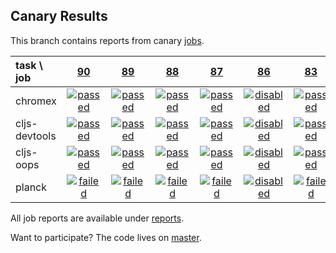 ## Canary Results

This branch contains reports from canary [jobs](https://github.com/cljs-oss/canary/tree/jobs).

[//]: # (begin_overview_table)

| task \ job | <a href="reports/2017/09/20/job-000090-1.9.930-7a8803e" title="job #90 finished on 2017-09-20">90</a> | <a href="reports/2017/09/19/job-000089-1.9.930-7a8803e" title="job #89 finished on 2017-09-19">89</a> | <a href="reports/2017/09/19/job-000088-1.9.930-7a8803e" title="job #88 finished on 2017-09-19">88</a> | <a href="reports/2017/09/19/job-000087-1.9.930-7a8803e" title="job #87 finished on 2017-09-19">87</a> | <a href="reports/2017/09/19/job-000086-1.9.930-7a8803e" title="job #86 finished on 2017-09-19">86</a> | <a href="reports/2017/09/18/job-000083-1.9.930-7a8803e" title="job #83 finished on 2017-09-18">83</a> | <a href="reports/2017/08/26/job-000082-1.9.918-79041d1" title="job #82 finished on 2017-08-26">82</a> | <a href="reports/2017/08/19/job-000081-1.9.915-adc7dea" title="job #81 finished on 2017-08-19">81</a> | <a href="reports/2017/08/19/job-000080-1.9.915-adc7dea" title="job #80 finished on 2017-08-19">80</a> | <a href="reports/2017/08/17/job-000079-1.9.908-70fa3e9" title="job #79 finished on 2017-08-17">79</a> |
| :--- | :---: | :---: | :---: | :---: | :---: | :---: | :---: | :---: | :---: | :---: |
| chromex | <a href="reports/2017/09/20/job-000090-1.9.930-7a8803e#-chromex"><img title="passed" src="http://box.binaryage.com/s-passed.svg"><a> | <a href="reports/2017/09/19/job-000089-1.9.930-7a8803e#-chromex"><img title="passed" src="http://box.binaryage.com/s-passed.svg"><a> | <a href="reports/2017/09/19/job-000088-1.9.930-7a8803e#-chromex"><img title="passed" src="http://box.binaryage.com/s-passed.svg"><a> | <a href="reports/2017/09/19/job-000087-1.9.930-7a8803e#-chromex"><img title="passed" src="http://box.binaryage.com/s-passed.svg"><a> | <a href="reports/2017/09/19/job-000086-1.9.930-7a8803e#-chromex"><img title="disabled" src="http://box.binaryage.com/s-disabled.svg"><a> | <a href="reports/2017/09/18/job-000083-1.9.930-7a8803e#-chromex"><img title="passed" src="http://box.binaryage.com/s-passed.svg"><a> | <a href="reports/2017/08/26/job-000082-1.9.918-79041d1#-chromex"><img title="passed" src="http://box.binaryage.com/s-passed.svg"><a> | <a href="reports/2017/08/19/job-000081-1.9.915-adc7dea#-chromex"><img title="disabled" src="http://box.binaryage.com/s-disabled.svg"><a> | <a href="reports/2017/08/19/job-000080-1.9.915-adc7dea#-chromex"><img title="passed" src="http://box.binaryage.com/s-passed.svg"><a> | <a href="reports/2017/08/17/job-000079-1.9.908-70fa3e9#-chromex"><img title="passed" src="http://box.binaryage.com/s-passed.svg"><a> |
| cljs-devtools | <a href="reports/2017/09/20/job-000090-1.9.930-7a8803e#-cljs-devtools"><img title="passed" src="http://box.binaryage.com/s-passed.svg"><a> | <a href="reports/2017/09/19/job-000089-1.9.930-7a8803e#-cljs-devtools"><img title="passed" src="http://box.binaryage.com/s-passed.svg"><a> | <a href="reports/2017/09/19/job-000088-1.9.930-7a8803e#-cljs-devtools"><img title="passed" src="http://box.binaryage.com/s-passed.svg"><a> | <a href="reports/2017/09/19/job-000087-1.9.930-7a8803e#-cljs-devtools"><img title="passed" src="http://box.binaryage.com/s-passed.svg"><a> | <a href="reports/2017/09/19/job-000086-1.9.930-7a8803e#-cljs-devtools"><img title="disabled" src="http://box.binaryage.com/s-disabled.svg"><a> | <a href="reports/2017/09/18/job-000083-1.9.930-7a8803e#-cljs-devtools"><img title="passed" src="http://box.binaryage.com/s-passed.svg"><a> | <a href="reports/2017/08/26/job-000082-1.9.918-79041d1#-cljs-devtools"><img title="passed" src="http://box.binaryage.com/s-passed.svg"><a> | <a href="reports/2017/08/19/job-000081-1.9.915-adc7dea#-cljs-devtools"><img title="disabled" src="http://box.binaryage.com/s-disabled.svg"><a> | <a href="reports/2017/08/19/job-000080-1.9.915-adc7dea#-cljs-devtools"><img title="passed" src="http://box.binaryage.com/s-passed.svg"><a> | <a href="reports/2017/08/17/job-000079-1.9.908-70fa3e9#-cljs-devtools"><img title="passed" src="http://box.binaryage.com/s-passed.svg"><a> |
| cljs-oops | <a href="reports/2017/09/20/job-000090-1.9.930-7a8803e#-cljs-oops"><img title="passed" src="http://box.binaryage.com/s-passed.svg"><a> | <a href="reports/2017/09/19/job-000089-1.9.930-7a8803e#-cljs-oops"><img title="passed" src="http://box.binaryage.com/s-passed.svg"><a> | <a href="reports/2017/09/19/job-000088-1.9.930-7a8803e#-cljs-oops"><img title="passed" src="http://box.binaryage.com/s-passed.svg"><a> | <a href="reports/2017/09/19/job-000087-1.9.930-7a8803e#-cljs-oops"><img title="passed" src="http://box.binaryage.com/s-passed.svg"><a> | <a href="reports/2017/09/19/job-000086-1.9.930-7a8803e#-cljs-oops"><img title="disabled" src="http://box.binaryage.com/s-disabled.svg"><a> | <a href="reports/2017/09/18/job-000083-1.9.930-7a8803e#-cljs-oops"><img title="passed" src="http://box.binaryage.com/s-passed.svg"><a> | <a href="reports/2017/08/26/job-000082-1.9.918-79041d1#-cljs-oops"><img title="passed" src="http://box.binaryage.com/s-passed.svg"><a> | <a href="reports/2017/08/19/job-000081-1.9.915-adc7dea#-cljs-oops"><img title="disabled" src="http://box.binaryage.com/s-disabled.svg"><a> | <a href="reports/2017/08/19/job-000080-1.9.915-adc7dea#-cljs-oops"><img title="passed" src="http://box.binaryage.com/s-passed.svg"><a> | <a href="reports/2017/08/17/job-000079-1.9.908-70fa3e9#-cljs-oops"><img title="passed" src="http://box.binaryage.com/s-passed.svg"><a> |
| planck | <a href="reports/2017/09/20/job-000090-1.9.930-7a8803e#-planck"><img title="failed" src="http://box.binaryage.com/s-failed.svg"><a> | <a href="reports/2017/09/19/job-000089-1.9.930-7a8803e#-planck"><img title="failed" src="http://box.binaryage.com/s-failed.svg"><a> | <a href="reports/2017/09/19/job-000088-1.9.930-7a8803e#-planck"><img title="failed" src="http://box.binaryage.com/s-failed.svg"><a> | <a href="reports/2017/09/19/job-000087-1.9.930-7a8803e#-planck"><img title="failed" src="http://box.binaryage.com/s-failed.svg"><a> | <a href="reports/2017/09/19/job-000086-1.9.930-7a8803e#-planck"><img title="disabled" src="http://box.binaryage.com/s-disabled.svg"><a> | <a href="reports/2017/09/18/job-000083-1.9.930-7a8803e#-planck"><img title="failed" src="http://box.binaryage.com/s-failed.svg"><a> | <a href="reports/2017/08/26/job-000082-1.9.918-79041d1#-planck"><img title="passed" src="http://box.binaryage.com/s-passed.svg"><a> | <a href="reports/2017/08/19/job-000081-1.9.915-adc7dea#-planck"><img title="passed" src="http://box.binaryage.com/s-passed.svg"><a> | <a href="reports/2017/08/19/job-000080-1.9.915-adc7dea#-planck"><img title="passed" src="http://box.binaryage.com/s-passed.svg"><a> | <a href="reports/2017/08/17/job-000079-1.9.908-70fa3e9#-planck"><img title="passed" src="http://box.binaryage.com/s-passed.svg"><a> |

[//]: # (end_overview_table)

All job reports are available under [reports](reports).

Want to participate? The code lives on [master](https://github.com/cljs-oss/canary/tree/master).

